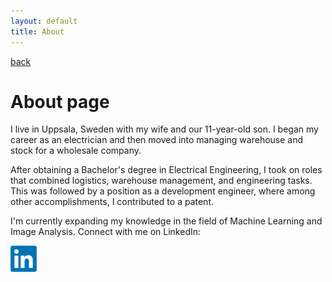 ```yaml
---
layout: default
title: About
---
```


[back](./)

# About page

I live in Uppsala, Sweden with my wife and our 11-year-old son. I began my career as an electrician and then moved into managing warehouse and stock for a wholesale company.

After obtaining a Bachelor's degree in Electrical Engineering, I took on roles that combined logistics, warehouse management, and engineering tasks. This was followed by a position as a development engineer, where among other accomplishments, I contributed to a patent.

I'm currently expanding my knowledge in the field of Machine Learning and Image Analysis. Connect with me on LinkedIn: 

<a href="https://www.linkedin.com/in/linus-falk-227037191/">
    <img src="/figures/linkedin_logo.png" alt="LinkedIn" style="width:42px;height:42px;border:0;">
</a>
